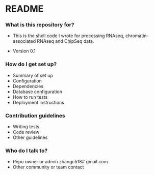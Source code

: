 # README #



### What is this repository for? ###
* This is the shell code I wrote for processing RNAseq, chromatin-associated RNAseq and ChipSeq data. 

* Version 0.1 


### How do I get set up? ###

* Summary of set up
* Configuration
* Dependencies
* Database configuration
* How to run tests
* Deployment instructions

### Contribution guidelines ###

* Writing tests
* Code review
* Other guidelines

### Who do I talk to? ###

* Repo owner or admin
zhangc518# gmail.com 
* Other community or team contact
